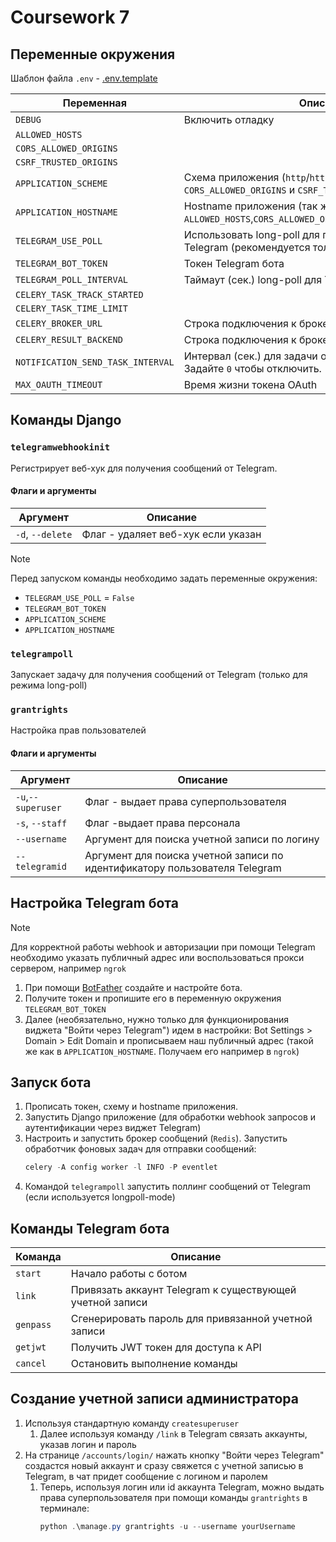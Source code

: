 # Coursework 7

## Переменные окружения
Шаблон файла `.env` - [.env.template](./.env.template)

| Переменная                        | Описание                                                                                             |
|-----------------------------------|------------------------------------------------------------------------------------------------------|
| `DEBUG`                           | Включить отладку                                                                                     |
| `ALLOWED_HOSTS`                   |                                                                                                      |
| `CORS_ALLOWED_ORIGINS`            |                                                                                                      |
| `CSRF_TRUSTED_ORIGINS`            |                                                                                                      |
| `APPLICATION_SCHEME`              | Схема приложения (`http`/`https`) (так же влияет на `CORS_ALLOWED_ORIGINS` и `CSRF_TRUSTED_ORIGINS`) |
| `APPLICATION_HOSTNAME`            | Hostname приложения (так же влияет на `ALLOWED_HOSTS`,`CORS_ALLOWED_ORIGINS`,`CSRF_TRUSTED_ORIGINS`) |
| `TELEGRAM_USE_POLL`               | Использовать long-poll для получения сообщений от Telegram (рекомендуется только для отладки)        |
| `TELEGRAM_BOT_TOKEN`              | Токен Telegram бота                                                                                  |
| `TELEGRAM_POLL_INTERVAL`          | Таймаут (сек.) long-poll для Telegram                                                                |
| `CELERY_TASK_TRACK_STARTED`       |                                                                                                      |
| `CELERY_TASK_TIME_LIMIT`          |                                                                                                      |
| `CELERY_BROKER_URL`               | Строка подключения к брокеру сообщений                                                               |
| `CELERY_RESULT_BACKEND`           | Строка подключения к брокеру сообщений                                                               |
| `NOTIFICATION_SEND_TASK_INTERVAL` | Интервал (сек.) для задачи отправки уведомлений. Задайте `0` чтобы отключить.                        |
| `MAX_OAUTH_TIMEOUT`               | Время жизни токена OAuth                                                                             |

## Команды Django

### `telegramwebhookinit`

Регистрирует веб-хук для получения сообщений от Telegram.

#### Флаги и аргументы

| Аргумент         | Описание                           |
|------------------|------------------------------------|
| `-d`, `--delete` | Флаг - удаляет веб-хук если указан |

> [!NOTE]
> Перед запуском команды необходимо задать переменные окружения:
> - `TELEGRAM_USE_POLL` = `False`
> - `TELEGRAM_BOT_TOKEN`
> - `APPLICATION_SCHEME`
> - `APPLICATION_HOSTNAME`

### `telegrampoll`

Запускает задачу для получения сообщений от Telegram (только для режима long-poll)

### `grantrights`

Настройка прав пользователей

#### Флаги и аргументы

| Аргумент           | Описание                                                                   |
|--------------------|----------------------------------------------------------------------------|
| `-u`,`--superuser` | Флаг - выдает права суперпользователя                                      |
| `-s`, `--staff`    | Флаг -выдает права персонала                                               |
| `--username`       | Аргумент для поиска учетной записи по логину                               |
| `--telegramid`     | Аргумент для поиска учетной записи по идентификатору пользователя Telegram |

## Настройка Telegram бота

> [!NOTE]
> Для корректной работы webhook и авторизации при помощи Telegram
> необходимо указать публичный адрес или воспользоваться прокси сервером,
> например `ngrok`

1. При помощи [BotFather](https://t.me/BotFather) создайте и настройте бота.
2. Получите токен и пропишите его в переменную окружения `TELEGRAM_BOT_TOKEN`
3. Далее (необязательно, нужно только для функционирования виджета "Войти через Telegram") идем в настройки: Bot
   Settings > Domain > Edit Domain и прописываем наш публичный адрес (такой же как в `APPLICATION_HOSTNAME`. Получаем
   его например в `ngrok`)

## Запуск бота

1. Прописать токен, схему и hostname приложения.
2. Запустить Django приложение (для обработки webhook запросов и аутентификации через виджет Telegram)
3. Настроить и запустить брокер сообщений (`Redis`). Запустить обработчик фоновых задач для отправки сообщений:
   ```powershell
   celery -A config worker -l INFO -P eventlet
   ```
4. Командой `telegrampoll` запустить поллинг сообщений от Telegram (если используется longpoll-mode)

## Команды Telegram бота

| Команда   | Описание                                                 |
|-----------|----------------------------------------------------------|
| `start`   | Начало работы с ботом                                    |
| `link`    | Привязать аккаунт Telegram к существующей учетной записи |
| `genpass` | Сгенерировать пароль для привязанной учетной записи      |
| `getjwt`  | Получить JWT токен для доступа к API                     |
| `cancel`  | Остановить выполнение команды                            |

## Создание учетной записи администратора

1. Используя стандартную команду `createsuperuser`
    1. Далее используя команду `/link` в Telegram связать аккаунты, указав логин и пароль
2. На странице `/accounts/login/` нажать кнопку "Войти через Telegram" создастся новый аккаунт и сразу свяжется с
   учетной записью в Telegram, в чат придет сообщение с логином и паролем
    1. Теперь, используя логин или id аккаунта Telegram, можно выдать права суперпользователя при помощи
       команды `grantrights` в терминале:
       ```powershell
       python .\manage.py grantrights -u --username yourUsername 
       ```
